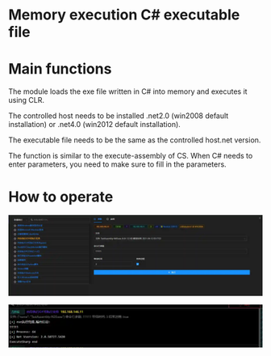 # Memory execution C# executable file

# Main functions

The module loads the exe file written in C# into memory and executes it using CLR.

The controlled host needs to be installed .net2.0 (win2008 default installation) or .net4.0 (win2012 default installation).

The executable file needs to be the same as the controlled host.net version.

The function is similar to the execute-assembly of CS. When C# needs to enter parameters, you need to make sure to fill in the parameters.

# How to operate

![1623381717076-bb59e931-d387-4a35-86ab-07e391832edb.webp](./img/lRmaD2YwEoV84VwA/1623381717076-bb59e931-d387-4a35-86ab-07e391832edb-635000.webp)

![1623381757427-cc18d94c-5001-4df1-976c-6870840eaba0.webp](./img/lRmaD2YwEoV84VwA/1623381757427-cc18d94c-5001-4df1-976c-6870840eaba0-512473.webp)



